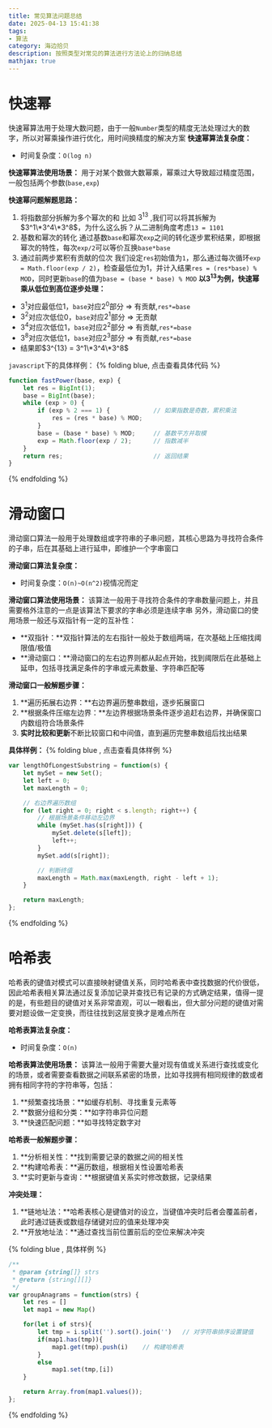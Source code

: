 ```yaml
---
title: 常见算法问题总结
date: 2025-04-13 15:41:38
tags:
- 算法
category: 海边拾贝
description: 按照类型对常见的算法进行方法论上的归纳总结
mathjax: true
---
```


# 快速幂
快速幂算法用于处理大数问题，由于一般`Number`类型的精度无法处理过大的数字，所以对幂乘操作进行优化，用时间换精度的解决方案
**快速幂算法复杂度：**
- 时间复杂度：`O(log n)`

**快速幂算法使用场景：**
用于对某个数做大数幂乘，幂乘过大导致超过精度范围，一般包括两个参数(`base,exp`)

**快速幂问题解题思路：**
1. 将指数部分拆解为多个幂次的和
比如 $3^{13}$ ,我们可以将其拆解为 $3^1\*3^4\*3^8$，为什么这么拆？从二进制角度考虑`13 = 1101`
2. 基数和幂次的转化 
通过基数`base`和幂次`exp`之间的转化逐步累积结果，即根据幂次的特性，每次`exp/2`可以等价互换`base*base`
3. 通过前两步累积有贡献的位次
我们设定`res`初始值为`1`，那么通过每次循环`exp = Math.floor(exp / 2)`，检查最低位为1，并计入结果`res = (res*base) % MOD`，同时更新`base`的值为`base = (base * base) % MOD`
**以$3^{13}$为例，快速幂乘从低位到高位逐步处理：**
  - $3^1$对应最低位1，`base`对应$2^0$部分 => 有贡献,`res*=base`
  - $3^2$对应次低位0，`base`对应$2^1$部分 => 无贡献
  - $3^4$对应次低位1，`base`对应$2^2$部分 => 有贡献,`res*=base`
  - $3^8$对应次低位1，`base`对应$2^3$部分 => 有贡献,`res*=base`
  - 结果即$3^{13} = 3^1\*3^4\*3^8$

`javascript`下的具体样例：
{% folding blue, 点击查看具体代码 %}
```js
function fastPower(base, exp) {
    let res = BigInt(1);
    base = BigInt(base);
    while (exp > 0) {
        if (exp % 2 === 1) {            // 如果指数是奇数，累积乘法
            res = (res * base) % MOD;
        }
        base = (base * base) % MOD;     // 基数平方并取模
        exp = Math.floor(exp / 2);      // 指数减半
    }
    return res;                         // 返回结果
}
```
{% endfolding %}

# 滑动窗口
滑动窗口算法一般用于处理数组或字符串的子串问题，其核心思路为寻找符合条件的子串，后在其基础上进行延申，即维护一个字串窗口

**滑动窗口算法复杂度：**
- 时间复杂度：`O(n)~O(n^2)`视情况而定

**滑动窗口算法使用场景：**
该算法一般用于寻找符合条件的字串数量问题上，并且需要格外注意的一点是该算法下要求的字串必须是连续字串
另外，滑动窗口的使用场景一般还与双指针有一定的互补性：
- **双指针：**双指针算法的左右指针一般处于数组两端，在次基础上压缩找阈限值/极值
- **滑动窗口：**滑动窗口的左右边界则都从起点开始，找到阈限后在此基础上延申，包括寻找满足条件的字串或元素数量、字符串匹配等

**滑动窗口一般解题步骤：**
1. **遍历拓展右边界：**右边界遍历整串数组，逐步拓展窗口
2. **根据条件压缩左边界：**左边界根据场景条件逐步追赶右边界，并确保窗口内数组符合场景条件
3. **实时比较和更新**不断比较窗口和中间值，直到遍历完整串数组后找出结果

**具体样例：**
{% folding blue , 点击查看具体样例 %}
```js
var lengthOfLongestSubstring = function(s) {
    let mySet = new Set();
    let left = 0;
    let maxLength = 0;

    // 右边界遍历数组
    for (let right = 0; right < s.length; right++) {  
        // 根据场景条件移动左边界
        while (mySet.has(s[right])) {
            mySet.delete(s[left]);
            left++;
        }
        mySet.add(s[right]);

        // 判断终值
        maxLength = Math.max(maxLength, right - left + 1);
    }

    return maxLength;
};
```
{% endfolding %}

# 哈希表
哈希表的键值对模式可以直接映射键值关系，同时哈希表中查找数据的代价很低，因此哈希表相关算法通过反复添加记录并查找已有记录的方式确定结果，值得一提的是，有些题目的键值对关系非常直观，可以一眼看出，但大部分问题的键值对需要对题设做一定变换，而往往找到这层变换才是难点所在

**哈希表算法复杂度：**
- 时间复杂度：`O(n)`

**哈希表算法使用场景：**
该算法一般用于需要大量对现有值或关系进行查找或变化的场景，或者需要查看数据之间联系紧密的场景，比如寻找拥有相同规律的数或者拥有相同字符的字符串等，包括：
1. **频繁查找场景：**如缓存机制、寻找重复元素等
2. **数据分组和分类：**如字符串异位问题
3. **快速匹配问题：**如寻找特定数字对

**哈希表一般解题步骤：**
1. **分析相关性：**找到需要记录的数据之间的相关性
2. **构建哈希表：**遍历数组，根据相关性设置哈希表
3. **实时更新与查询：**根据键值关系实时修改数据，记录结果

**冲突处理：**
1. **链地址法：**哈希表核心是键值对的设立，当键值冲突时后者会覆盖前者，此时通过链表或数组存储键对应的值来处理冲突
2. **开放地址法：**通过查找当前位置前后的空位来解决冲突

{% folding blue , 具体样例 %}
```js
/**
 * @param {string[]} strs
 * @return {string[][]}
 */
var groupAnagrams = function(strs) {
    let res = []
    let map1 = new Map()

    for(let i of strs){
        let tmp = i.split('').sort().join('')   // 对字符串排序设置键值
        if(map1.has(tmp)){
            map1.get(tmp).push(i)    // 构建哈希表
        }
        else
            map1.set(tmp,[i])
    }

    return Array.from(map1.values());
};
```
{% endfolding %}